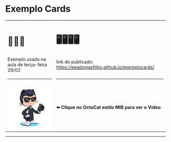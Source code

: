 # Exemplo Cards
| | |
| ------------- | ------------- |
| <h1>🥷🏻💡</h1>  | <h1> 🖥️🖥️🖥️🖥️</h1>|
|Exemplo usado na aula de terça-feira 28/02|link do publicado: https://eeadoniasfilho.github.io/exemplocards/|
|<hr>|<hr>|
| <a href="https://www.youtube.com/embed/eyCIzWetKCs"><img src="octocat-black.png" ></a>  | <h4> ⬅️ Clique no OctoCat estilo MIB para ver o Vídeo</h4>  |
<hr>


